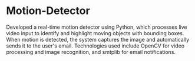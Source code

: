 # Motion-Detector
Developed a real-time motion detector using Python, which processes live video input to identify and highlight moving objects with bounding boxes. When motion is detected, the system captures the image and automatically sends it to the user's email. Technologies used include OpenCV for video processing and image recognition, and smtplib for email notifications.
